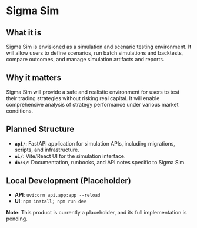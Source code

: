 # Sigma Sim

## What it is

Sigma Sim is envisioned as a simulation and scenario testing environment. It will allow users to define scenarios, run batch simulations and backtests, compare outcomes, and manage simulation artifacts and reports.

## Why it matters

Sigma Sim will provide a safe and realistic environment for users to test their trading strategies without risking real capital. It will enable comprehensive analysis of strategy performance under various market conditions.

## Planned Structure

*   **`api/`**: FastAPI application for simulation APIs, including migrations, scripts, and infrastructure.
*   **`ui/`**: Vite/React UI for the simulation interface.
*   **`docs/`**: Documentation, runbooks, and API notes specific to Sigma Sim.

## Local Development (Placeholder)

*   **API**: `uvicorn api.app:app --reload`
*   **UI**: `npm install; npm run dev`

**Note**: This product is currently a placeholder, and its full implementation is pending.
